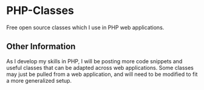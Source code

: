 # PHP-Classes

Free open source classes which I use in PHP web applications.

## Other Information

As I develop my skills in PHP, I will be posting more code snippets and useful classes that can be adapted across web applications. Some classes may just be pulled from a web application, and will need to be modified to fit a more generalized setup.
